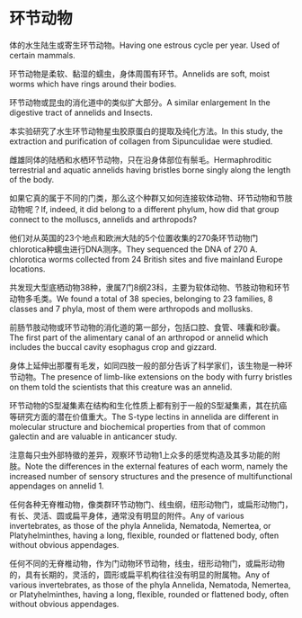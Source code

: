 # 环节动物

<p><span class="chinese">体的水生陆生或寄生环节动物。</span><span class="english">Having one estrous cycle per year. Used of certain mammals.</span></p>

<p><span class="chinese">环节动物是柔软、黏湿的蠕虫，身体周围有环节。</span><span class="english">Annelids are soft, moist worms which have rings around their bodies.</span></p>

<p><span class="chinese">环节动物或昆虫的消化道中的类似扩大部分。</span><span class="english">A similar enlargement In the digestive tract of annelids and Insects.</span></p>

<p><span class="chinese">本实验研究了水生环节动物星虫胶原蛋白的提取及纯化方法。</span><span class="english">In this study, the extraction and purification of collagen from Sipunculidae were studied.</span></p>

<p><span class="chinese">雌雄同体的陆栖和水栖环节动物，只在沿身体部位有鬃毛。</span><span class="english">Hermaphroditic terrestrial and aquatic annelids having bristles borne singly along the length of the body.</span></p>

<p><span class="chinese">如果它真的属于不同的门类，那么这个种群又如何连接软体动物、环节动物和节肢动物呢？</span><span class="english">If, indeed, it did belong to a different phylum, how did that group connect to the molluscs, annelids and arthropods?</span></p>

<p><span class="chinese">他们对从英国的23个地点和欧洲大陆的5个位置收集的270条环节动物门chlorotica种蠕虫进行DNA测序。</span><span class="english">They sequenced the DNA of 270 A. chlorotica worms collected from 24 British sites and five mainland Europe locations.</span></p>

<p><span class="chinese">共发现大型底栖动物38种，隶属7门8纲23科，主要为软体动物、节肢动物和环节动物多毛类。</span><span class="english">We found a total of 38 species, belonging to 23 families, 8 classes and 7 phyla, most of them were arthropods and mollusks.</span></p>

<p><span class="chinese">前肠节肢动物或环节动物的消化道的第一部分，包括口腔、食管、嗉囊和砂囊。</span><span class="english">The first part of the alimentary canal of an arthropod or annelid which includes the buccal cavity esophagus crop and gizzard.</span></p>

<p><span class="chinese">身体上延伸出那覆有毛发，如同四肢一般的部分告诉了科学家们，该生物是一种环节动物。</span><span class="english">The presence of limb-like extensions on the body with furry bristles on them told the scientists that this creature was an annelid.</span></p>

<p><span class="chinese">环节动物的S型凝集素在结构和生化性质上都有别于一般的S型凝集素，其在抗癌等研究方面的潜在价值重大。</span><span class="english">The S-type lectins in annelida are different in molecular structure and biochemical properties from that of common galectin and are valuable in anticancer study.</span></p>

<p><span class="chinese">注意每只虫外部特徵的差异，观察环节动物1上众多的感觉构造及其多功能的附肢。</span><span class="english">Note the differences in the external features of each worm, namely the increased number of sensory structures and the presence of multifunctional appendages on annelid 1.</span></p>

<p><span class="chinese">任何各种无脊椎动物，像类群环节动物门、线虫纲，纽形动物门，或扁形动物门，有长、灵活、圆或扁平身体，通常没有明显的附件。</span><span class="english">Any of various invertebrates, as those of the phyla Annelida, Nematoda, Nemertea, or Platyhelminthes, having a long, flexible, rounded or flattened body, often without obvious appendages.</span></p>

<p><span class="chinese">任何不同的无脊椎动物，作为门动物环节动物，线虫，纽形动物门，或扁形动物的，具有长期的，灵活的，圆形或扁平机构往往没有明显的附属物。</span><span class="english">Any of various invertebrates, as those of the phyla Annelida, Nematoda, Nemertea, or Platyhelminthes, having a long, flexible, rounded or flattened body, often without obvious appendages.</span></p>

